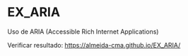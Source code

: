 # EX_ARIA
Uso de ARIA (Accessible Rich Internet Applications)

Verificar resultado: https://almeida-cma.github.io/EX_ARIA/

